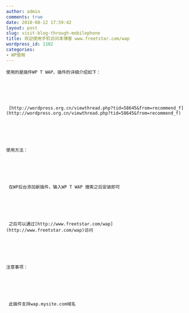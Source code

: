 ```yaml
---
author: admin
comments: true
date: 2010-08-12 17:59:42
layout: post
slug: visit-blog-through-mobilephone
title: 欢迎使用手机访问本博客 www.freetstar.com/wap
wordpress_id: 1102
categories:
- WP使用
---
```



	使用的是插件WP T WAP，插件的详细介绍如下：






	 [http://wordpress.org.cn/viewthread.php?tid=58645&from=recommend_f](http://wordpress.org.cn/viewthread.php?tid=58645&from=recommend_f)






	使用方法：






	 在WP后台添加新插件，输入WP T WAP 搜索之后安装即可






	 之后可以通过[http://www.freetstar.com/wap](http://www.freetstar.com/wap)访问






	注意事项：






	 此插件支持wap.mysite.com域名




